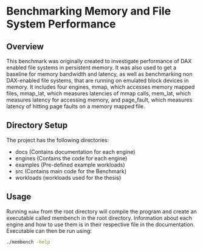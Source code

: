 # Benchmarking Memory and File System Performance

## Overview

This benchmark was originally created to investigate performance of DAX enabled file systems in persistent memory. It was also used to get a baseline for memory bandwidth and latency, as well as benchmarking non DAX-enabled file systems, that are running on emulated block devices in memory. It includes four engines, mmap, which accesses memory mapped files, mmap_lat, which measures latencies of mmap calls, mem_lat, which measures latency for accessing memory, and page_fault, which measures latency of hitting page faults on a memory mapped file.

## Directory Setup

The project has the following directories:

* docs (Contains documentation for each engine)
* engines (Contains the code for each engine)
* examples (Pre-defined example workloads)
* src (Contains main code for the Benchmark)
* workloads (workloads used for the thesis)

## Usage

Running ```make``` from the root directory will compile the program and create an executable called membench in the root directory. Information about each engine and how to use them is in their respective file in the documentation. Executable can then be run using:

```sh
./membench -help
```
